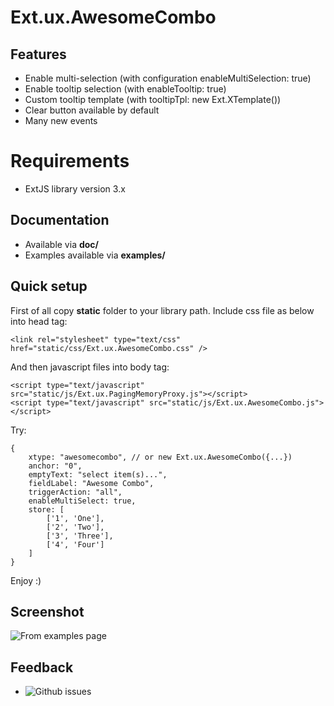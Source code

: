 Ext.ux.AwesomeCombo
===================

Features
--------
>
- Enable multi-selection (with configuration enableMultiSelection: true)
- Enable tooltip selection (with enableTooltip: true)
- Custom tooltip template (with tooltipTpl: new Ext.XTemplate())
- Clear button available by default
- Many new events

Requirements
============
>
- ExtJS library version 3.x

Documentation
-------------
>
- Available via **doc/**
- Examples available via **examples/**

Quick setup
-----------
First of all copy **static** folder to your library path.
Include css file as below into head tag:

	<link rel="stylesheet" type="text/css" href="static/css/Ext.ux.AwesomeCombo.css" />

And then javascript files into body tag:

	<script type="text/javascript" src="static/js/Ext.ux.PagingMemoryProxy.js"></script>
	<script type="text/javascript" src="static/js/Ext.ux.AwesomeCombo.js"></script>

Try:

	{
		xtype: "awesomecombo", // or new Ext.ux.AwesomeCombo({...})
		anchor: "0",
		emptyText: "select item(s)...",
		fieldLabel: "Awesome Combo",
		triggerAction: "all",
		enableMultiSelect: true,
		store: [
			['1', 'One'],
			['2', 'Two'],
			['3', 'Three'],
			['4', 'Four']
		]
	}

Enjoy :)

Screenshot
----------
![From examples page][1]

Feedback
--------
>
- ![Github issues][2]

[1]: https://github.com/revolunet/Ext.ux.BeeCombo/raw/master/screenshot.png
[2]: https://github.com/revolunet/Ext.ux.BeeCombo/issues